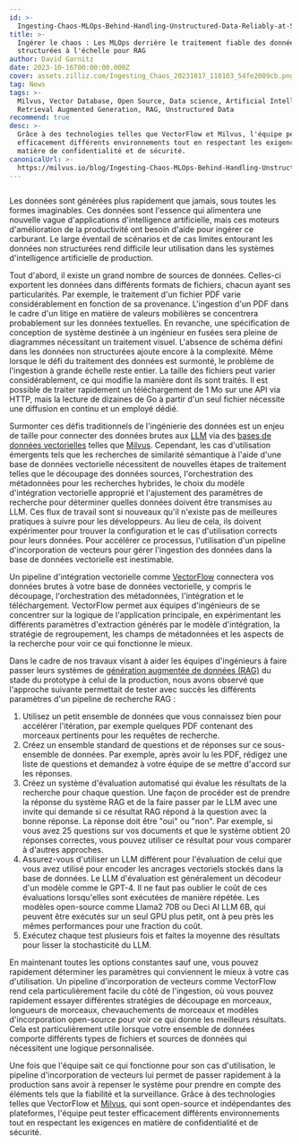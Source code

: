 ```yaml
---
id: >-
  Ingesting-Chaos-MLOps-Behind-Handling-Unstructured-Data-Reliably-at-Scale-for-RAG.md
title: >-
  Ingérer le chaos : Les MLOps derrière le traitement fiable des données non
  structurées à l'échelle pour RAG
author: David Garnitz
date: 2023-10-16T00:00:00.000Z
cover: assets.zilliz.com/Ingesting_Chaos_20231017_110103_54fe2009cb.png
tag: News
tags: >-
  Milvus, Vector Database, Open Source, Data science, Artificial Intelligence,
  Retrieval Augmented Generation, RAG, Unstructured Data
recommend: true
desc: >-
  Grâce à des technologies telles que VectorFlow et Milvus, l'équipe peut tester
  efficacement différents environnements tout en respectant les exigences en
  matière de confidentialité et de sécurité.
canonicalUrl: >-
  https://milvus.io/blog/Ingesting-Chaos-MLOps-Behind-Handling-Unstructured-Data-Reliably-at-Scale-for-RAG.md
---
```

<p>
  <span class="img-wrapper">
    <img translate="no" src="https://assets.zilliz.com/Ingesting_Chaos_20231017_110103_54fe2009cb.png" alt="" class="doc-image" id="" />
    <span></span>
  </span>
</p>
<p>Les données sont générées plus rapidement que jamais, sous toutes les formes imaginables. Ces données sont l'essence qui alimentera une nouvelle vague d'applications d'intelligence artificielle, mais ces moteurs d'amélioration de la productivité ont besoin d'aide pour ingérer ce carburant. Le large éventail de scénarios et de cas limites entourant les données non structurées rend difficile leur utilisation dans les systèmes d'intelligence artificielle de production.</p>
<p>Tout d'abord, il existe un grand nombre de sources de données. Celles-ci exportent les données dans différents formats de fichiers, chacun ayant ses particularités. Par exemple, le traitement d'un fichier PDF varie considérablement en fonction de sa provenance. L'ingestion d'un PDF dans le cadre d'un litige en matière de valeurs mobilières se concentrera probablement sur les données textuelles. En revanche, une spécification de conception de système destinée à un ingénieur en fusées sera pleine de diagrammes nécessitant un traitement visuel. L'absence de schéma défini dans les données non structurées ajoute encore à la complexité. Même lorsque le défi du traitement des données est surmonté, le problème de l'ingestion à grande échelle reste entier. La taille des fichiers peut varier considérablement, ce qui modifie la manière dont ils sont traités. Il est possible de traiter rapidement un téléchargement de 1 Mo sur une API via HTTP, mais la lecture de dizaines de Go à partir d'un seul fichier nécessite une diffusion en continu et un employé dédié.</p>
<p>Surmonter ces défis traditionnels de l'ingénierie des données est un enjeu de taille pour connecter des données brutes aux <a href="https://zilliz.com/glossary/large-language-models-(llms)">LLM</a> via des <a href="https://zilliz.com/learn/what-is-vector-database">bases de données vectorielles</a> telles que <a href="https://github.com/milvus-io/milvus">Milvus</a>. Cependant, les cas d'utilisation émergents tels que les recherches de similarité sémantique à l'aide d'une base de données vectorielle nécessitent de nouvelles étapes de traitement telles que le découpage des données sources, l'orchestration des métadonnées pour les recherches hybrides, le choix du modèle d'intégration vectorielle approprié et l'ajustement des paramètres de recherche pour déterminer quelles données doivent être transmises au LLM. Ces flux de travail sont si nouveaux qu'il n'existe pas de meilleures pratiques à suivre pour les développeurs. Au lieu de cela, ils doivent expérimenter pour trouver la configuration et le cas d'utilisation corrects pour leurs données. Pour accélérer ce processus, l'utilisation d'un pipeline d'incorporation de vecteurs pour gérer l'ingestion des données dans la base de données vectorielle est inestimable.</p>
<p>Un pipeline d'intégration vectorielle comme <a href="https://github.com/dgarnitz/vectorflow">VectorFlow</a> connectera vos données brutes à votre base de données vectorielle, y compris le découpage, l'orchestration des métadonnées, l'intégration et le téléchargement. VectorFlow permet aux équipes d'ingénieurs de se concentrer sur la logique de l'application principale, en expérimentant les différents paramètres d'extraction générés par le modèle d'intégration, la stratégie de regroupement, les champs de métadonnées et les aspects de la recherche pour voir ce qui fonctionne le mieux.</p>
<p>Dans le cadre de nos travaux visant à aider les équipes d'ingénieurs à faire passer leurs systèmes de <a href="https://zilliz.com/use-cases/llm-retrieval-augmented-generation">génération augmentée de données (RAG)</a> du stade du prototype à celui de la production, nous avons observé que l'approche suivante permettait de tester avec succès les différents paramètres d'un pipeline de recherche RAG :</p>
<ol>
<li>Utilisez un petit ensemble de données que vous connaissez bien pour accélérer l'itération, par exemple quelques PDF contenant des morceaux pertinents pour les requêtes de recherche.</li>
<li>Créez un ensemble standard de questions et de réponses sur ce sous-ensemble de données. Par exemple, après avoir lu les PDF, rédigez une liste de questions et demandez à votre équipe de se mettre d'accord sur les réponses.</li>
<li>Créez un système d'évaluation automatisé qui évalue les résultats de la recherche pour chaque question. Une façon de procéder est de prendre la réponse du système RAG et de la faire passer par le LLM avec une invite qui demande si ce résultat RAG répond à la question avec la bonne réponse. La réponse doit être "oui" ou "non". Par exemple, si vous avez 25 questions sur vos documents et que le système obtient 20 réponses correctes, vous pouvez utiliser ce résultat pour vous comparer à d'autres approches.</li>
<li>Assurez-vous d'utiliser un LLM différent pour l'évaluation de celui que vous avez utilisé pour encoder les ancrages vectoriels stockés dans la base de données. Le LLM d'évaluation est généralement un décodeur d'un modèle comme le GPT-4. Il ne faut pas oublier le coût de ces évaluations lorsqu'elles sont exécutées de manière répétée. Les modèles open-source comme Llama2 70B ou Deci AI LLM 6B, qui peuvent être exécutés sur un seul GPU plus petit, ont à peu près les mêmes performances pour une fraction du coût.</li>
<li>Exécutez chaque test plusieurs fois et faites la moyenne des résultats pour lisser la stochasticité du LLM.</li>
</ol>
<p>En maintenant toutes les options constantes sauf une, vous pouvez rapidement déterminer les paramètres qui conviennent le mieux à votre cas d'utilisation. Un pipeline d'incorporation de vecteurs comme VectorFlow rend cela particulièrement facile du côté de l'ingestion, où vous pouvez rapidement essayer différentes stratégies de découpage en morceaux, longueurs de morceaux, chevauchements de morceaux et modèles d'incorporation open-source pour voir ce qui donne les meilleurs résultats. Cela est particulièrement utile lorsque votre ensemble de données comporte différents types de fichiers et sources de données qui nécessitent une logique personnalisée.</p>
<p>Une fois que l'équipe sait ce qui fonctionne pour son cas d'utilisation, le pipeline d'incorporation de vecteurs lui permet de passer rapidement à la production sans avoir à repenser le système pour prendre en compte des éléments tels que la fiabilité et la surveillance. Grâce à des technologies telles que VectorFlow et <a href="https://zilliz.com/what-is-milvus">Milvus</a>, qui sont open-source et indépendantes des plateformes, l'équipe peut tester efficacement différents environnements tout en respectant les exigences en matière de confidentialité et de sécurité.</p>
